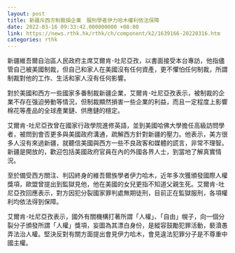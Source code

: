 ```yaml
---
layout: post
title: 新疆斥西方制裁損企業　服刑學者伊力哈木權利依法保障
date: 2022-03-16 09:33:42.000000000 +08:00
link: https://news.rthk.hk/rthk/ch/component/k2/1639166-20220316.htm
categories: rthk
---
```


新疆維吾爾自治區人民政府主席艾爾肯･吐尼亞孜，以書面接受本台專訪，他指儘管自己被美國制裁，但自己和家人在美國沒有任何資產，更不懼怕任何制裁，所謂制裁對他的工作、生活和家人沒有任何影響。

對於美國和西方一些國家多番制裁新疆企業，艾爾肯･吐尼亞孜表示，被制裁的企業不存在强迫勞動等情況，但制裁顯然損害一些企業的利益，而且一定程度上影響棉花等產品的全球產業鏈、供應鏈的穩定。

艾爾肯･吐尼亞孜曾在國家行政學院進修英語，並到美國哈佛大學擔任高級訪問學者，被問到會否更多與美國政府溝通，疏解西方針對新疆的壓力。他表示，美方很多人沒有來過新疆，就聽信美國與西方一些不良政客和媒體的謊言，非常不理智。新疆是開放的，歡迎包括美國政府官員在內的外國各界人士，到當地了解真實情況。

至於備受西方關注、判囚終身的維吾爾族學者伊力哈木，近年多次獲頒發國際人權獎項，歐盟曾提出到監獄見他，他在美國的女兒更指不知道父親生死。艾爾肯･吐尼亞孜回應表示，對方因犯分裂國家罪判處無期徒刑，目前正在監獄服刑，各項權利均依法得到保障。

艾爾肯･吐尼亞孜表示，國外有關機構打著所謂「人權」、「自由」幌子，向一個分裂分子頒發所謂「人權」獎項，妄圖為其漂白身份，是縱容鼓勵犯罪活動，褻瀆愚弄法治人權。堅決反對有關方面提出會見伊力哈木，會見違法犯罪分子是不尊重中國主權。
